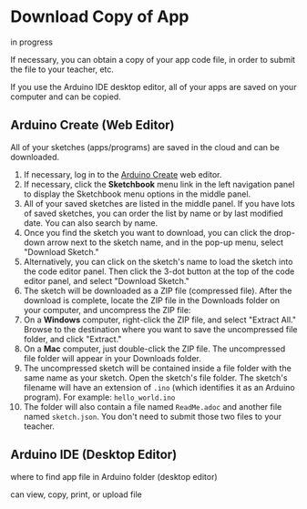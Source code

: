 # Download Copy of App

in progress

If necessary, you can obtain a copy of your app code file, in order to submit the file to your teacher, etc.

If you use the Arduino IDE desktop editor, all of your apps are saved on your computer and can be copied.

## Arduino Create \(Web Editor\)

All of your sketches \(apps/programs\) are saved in the cloud and can be downloaded.

1. If necessary, log in to the [Arduino Create](https://create.arduino.cc/editor/) web editor.
2. If necessary, click the **Sketchbook** menu link in the left navigation panel to display the Sketchbook menu options in the middle panel.
3. All of your saved sketches are listed in the middle panel. If you have lots of saved sketches, you can order the list by name or by last modified date. You can also search by name.
4. Once you find the sketch you want to download, you can click the drop-down arrow next to the sketch name, and in the pop-up menu, select "Download Sketch."
5. Alternatively, you can click on the sketch's name to load the sketch into the code editor panel. Then click the 3-dot button at the top of the code editor panel, and select "Download Sketch."
6. The sketch will be downloaded as a ZIP file \(compressed file\). After the download is complete, locate the ZIP file in the Downloads folder on your computer, and uncompress the ZIP file:
7. On a **Windows** computer, right-click the ZIP file, and select "Extract All." Browse to the destination  where you want to save the uncompressed file folder, and click "Extract."
8. On a **Mac** computer, just double-click the ZIP file. The uncompressed file folder will appear in your Downloads folder.
9. The uncompressed sketch will be contained inside a file folder with the same name as your sketch. Open the sketch's file folder. The sketch's filename will have an extension of `.ino` \(which identifies it as an Arduino program\). For example:  `hello_world.ino`
10. The folder will also contain a file named `ReadMe.adoc` and another file named `sketch.json`.  You don't need to submit those two files to your teacher.

## Arduino IDE \(Desktop Editor\)



where to find app file in Arduino folder \(desktop editor\)

can view, copy, print, or upload file

